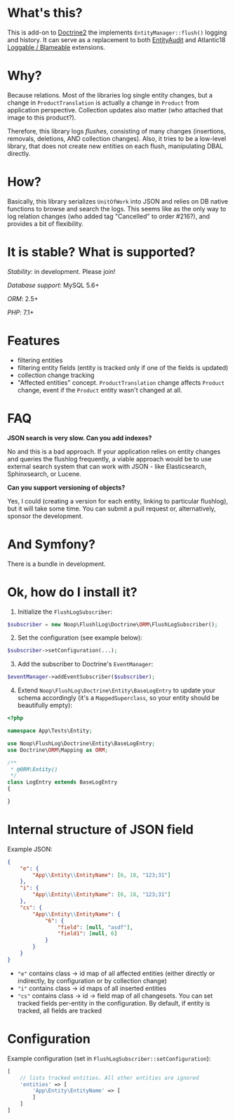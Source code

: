 # What's this?

This is add-on to [Doctrine2](https://github.com/doctrine/orm) the implements `EntityManager::flush()` logging and history. It can serve as a replacement to both [EntityAudit](https://github.com/simplethings/EntityAuditBundle) and Atlantic18 [Loggable / Blameable](https://github.com/Atlantic18/DoctrineExtensions) extensions.

# Why?

Because relations. Most of the libraries log single entity changes, but a change in `ProductTranslation` is actually a change in `Product` from application perspective. Collection updates also matter (who attached that image to this product?).

Therefore, this library logs _flushes_, consisting of many changes (insertions, removals, deletions, AND collection changes). Also, it tries to be a low-level library, that does not create new entities on each flush, manipulating DBAL directly.

# How?

Basically, this library serializes `UnitOfWork` into JSON and relies on DB native functions to browse and search the logs. This seems like as the only way to log relation changes (who added tag "Cancelled" to order #216?), and provides a bit of flexibility.

# It is stable? What is supported?

_Stability_: in development. Please join!

_Database support_: MySQL 5.6+

_ORM_: 2.5+

_PHP_: 7.1+ 

# Features

* filtering entities
* filtering entity fields (entity is tracked only if one of the fields is updated)
* collection change tracking
* "Affected entities" concept. `ProductTranslation` change affects `Product` change, event if the `Product` entity wasn't changed at all.

# FAQ

**JSON search is very slow. Can you add indexes?**

No and this is a bad approach. If your application relies on entity changes and queries the flushlog frequently, a viable approach would be to use external search system that can work with JSON - like Elasticsearch, Sphinxsearch, or Lucene.

**Can you support versioning of objects?**

Yes, I could (creating a version for each entity, linking to particular flushlog), but it will take some time. You can submit a pull request or, alternatively, sponsor the development.
 

# And Symfony?

There is a bundle in development.

# Ok, how do I install it?

1. Initialize the `FlushLogSubscriber`:
```php
$subscriber = new Noop\FlushlLog\Doctrine\ORM\FlushLogSubscriber();
```

2. Set the configuration (see example below):
```php
$subscriber->setConfiguration(...);
```

3. Add the subscriber to Doctrine's `EventManager`:
```php
$eventManager->addEventSubscriber($subscriber);
```

4. Extend `Noop\FlushLog\Doctrine\Entity\BaseLogEntry` to update your schema accordingly (it's a `MappedSuperclass`, so your entity should be beautifully empty):
```php
<?php

namespace App\Tests\Entity;

use Noop\FlushLog\Doctrine\Entity\BaseLogEntry;
use Doctrine\ORM\Mapping as ORM;

/**
 * @ORM\Entity()
 */
class LogEntry extends BaseLogEntry
{

}
```

# Internal structure of JSON field

Example JSON:

```json
{
    "e": {
        "App\\Entity\\EntityName": [6, 18, "123;31"] 
    },
    "i": {
        "App\\Entity\\EntityName": [6, 18, "123;31"] 
    },
    "cs": {
        "App\\Entity\\EntityName": {
            "6": {
                "field": [null, "asdf"],
                "field1": [null, 6]
            }
        }
    }
}
```

* `"e"` contains class -> id map of all affected entities (either directly or indirectly, by configuration or by collection change)
* `"i"` contains class -> id maps of all inserted entities
* `"cs"` contains class -> id -> field map of all changesets. You can set tracked fields per-entity in the configuration. By default, if entity is tracked, all fields are tracked

# Configuration

Example configuration (set in `FlushLogSubscriber::setConfiguration`): 

```php
[
    // lists tracked entities. All other entities are ignored
    'entities' => [
        'App\Entity\EntityName' => [
        ]
    ]
]
```

